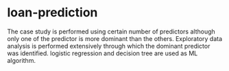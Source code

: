 # loan-prediction
The case study is performed using certain number of predictors although only one of the predictor is more dominant than the others. 
Exploratory data analysis is performed extensively through which the dominant predictor was identified. logistic regression and decision 
tree are used as ML algorithm.
